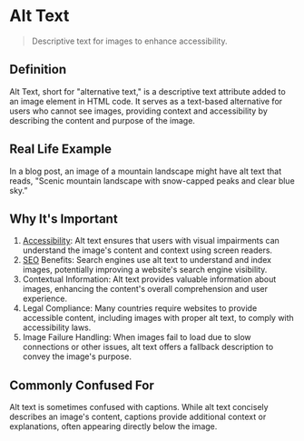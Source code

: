 # Alt Text

>Descriptive text for images to enhance accessibility.

## Definition

Alt Text, short for "alternative text," is a descriptive text attribute added to an image element in HTML code. It serves as a text-based alternative for users who cannot see images, providing context and accessibility by describing the content and purpose of the image.

## Real Life Example

In a blog post, an image of a mountain landscape might have alt text that reads, "Scenic mountain landscape with snow-capped peaks and clear blue sky.”

## Why It's Important

1. [Accessibility](https://www.notion.so/Accessibility-af6ba01c1ee144b9ae04ac0a3ce880e4?pvs=21): Alt text ensures that users with visual impairments can understand the image's content and context using screen readers.
2. [SEO](https://www.notion.so/SEO-Search-Engine-Optimization-4862359fd34743ecba01a47cb8955295?pvs=21) Benefits: Search engines use alt text to understand and index images, potentially improving a website's search engine visibility.
3. Contextual Information: Alt text provides valuable information about images, enhancing the content's overall comprehension and user experience.
4. Legal Compliance: Many countries require websites to provide accessible content, including images with proper alt text, to comply with accessibility laws.
5. Image Failure Handling: When images fail to load due to slow connections or other issues, alt text offers a fallback description to convey the image's purpose.

## Commonly Confused For

Alt text is sometimes confused with captions. While alt text concisely describes an image's content, captions provide additional context or explanations, often appearing directly below the image.
